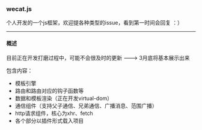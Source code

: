 ###  wecat.js
个人开发的一个js框架，欢迎提各种类型的issue，看到第一时间会回复   ：）  

---
#### 概述

目前正在开发打磨过程中，可能不会很及时的更新 ---> 3月底将基本展示出来

包含内容：
- 模板引擎
- 路由和路由对应的钩子函数等
- 数据和模板渲染（正在开发virtual-dom）
- 通信组件（支持父子通信、兄弟通信、广播消息、范围广播）
- http请求组件，核心为xhr、fetch
- 各个部分以插件形式载入项目 









